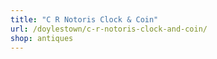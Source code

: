 ```yaml
---
title: "C R Notoris Clock & Coin"
url: /doylestown/c-r-notoris-clock-and-coin/
shop: antiques
---
```

